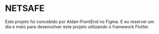 # NETSAFE
Este projeto foi concebido por Aldair-FrontEnd no Figma. E eu reservei um dia e meio para desenvolver este projeto utilizando o framework Flutter.
